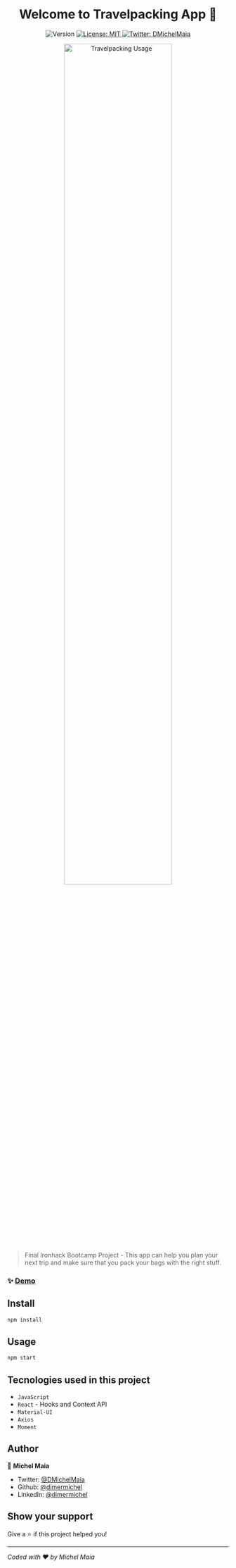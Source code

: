 <h1 align="center">Welcome to Travelpacking App 👋</h1>
<p align="center">
  <img alt="Version" src="https://img.shields.io/badge/version-0.1.0-blue.svg?cacheSeconds=2592000" />
  <a href="#" target="_blank">
    <img alt="License: MIT" src="https://img.shields.io/badge/License-MIT-yellow.svg" />
  </a>
  <a href="https://twitter.com/DMichelMaia" target="_blank">
    <img alt="Twitter: DMichelMaia" src="https://img.shields.io/twitter/follow/DMichelMaia.svg?style=social" />
  </a>
</p>

<p align="center">
<img width="70%" src="public/images/travelpacking2.gif" alt="Travelpacking Usage"/>
</p>

> Final Ironhack Bootcamp Project - This app can help you plan your next trip and make sure that you pack your bags with the right stuff.

### ✨ [Demo](https://travelpacking.netlify.app/)

## Install

```sh
npm install
```

## Usage

```sh
npm start
```

## Tecnologies used in this project
- `JavaScript`
- `React` - Hooks and Context API
- `Material-UI`
- `Axios`
- `Moment`

## Author

👤 **Michel Maia**

* Twitter: [@DMichelMaia](https://twitter.com/DMichelMaia)
* Github: [@dimermichel](https://github.com/dimermichel)
* LinkedIn: [@dimermichel](https://linkedin.com/in/dimermichel)

## Show your support

Give a ⭐️ if this project helped you!

***
_Coded with ❤️ by Michel Maia_